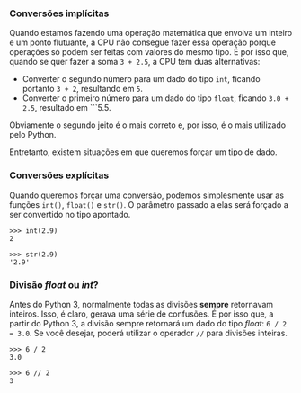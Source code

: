 ### Conversões implícitas

Quando estamos fazendo uma operação matemática que envolva um inteiro e um ponto flutuante, a CPU não consegue fazer essa operação porque operações só podem ser feitas com valores do mesmo tipo. É por isso que, quando se quer fazer a soma ```3 + 2.5```, a CPU tem duas alternativas:

- Converter o segundo número para um dado do tipo ```int```, ficando portanto ```3 + 2```, resultando em ```5```.
- Converter o primeiro número para um dado do tipo ```float```, ficando ```3.0 + 2.5```, resultado em ```5.5.

Obviamente o segundo jeito é o mais correto e, por isso, é o mais utilizado pelo Python.

Entretanto, existem situações em que queremos forçar um tipo de dado.

### Conversões explícitas

Quando queremos forçar uma conversão, podemos simplesmente usar as funções ```int()```, ```float()``` e ```str()```. O parâmetro passado a elas será forçado a ser convertido no tipo apontado.

```python3
>>> int(2.9)
2

>>> str(2.9)
'2.9'
```

### Divisão _float_ ou _int_?

Antes do Python 3, normalmente todas as divisões **sempre** retornavam inteiros. Isso, é claro, gerava uma série de confusões. É por isso que, a partir do Python 3, a divisão sempre retornará um dado do tipo _float_: ```6 / 2 = 3.0```. Se você desejar, poderá utilizar o operador ```//``` para divisões inteiras.

```python3
>>> 6 / 2
3.0

>>> 6 // 2
3
```
